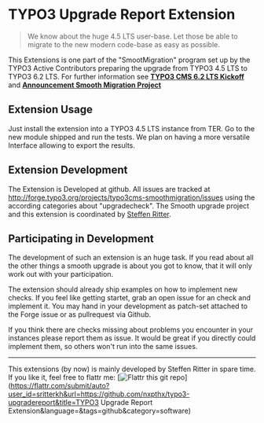 # TYPO3 Upgrade Report Extension

> We know about the huge 4.5 LTS user-base. Let those be able to migrate to the new modern code-base as easy as possible.

This Extensions is one part of the "SmootMigration" program set up by the TYPO3 Active Contributors preparing the upgrade from TYPO3 4.5 LTS to TYPO3 6.2 LTS.
For further information see **[TYPO3 CMS 6.2 LTS Kickoff](http://typo3.org/news/article/typo3-cms-62-lts-kick-off/)** and **[Announcement Smooth Migration Project](http://forge.typo3.org/news/649)**

## Extension Usage

Just install the extension into a TYPO3 4.5 LTS instance from TER. Go to the new module shipped and run the tests.
We plan on having a more versatile Interface allowing to export the results.

## Extension Development

The Extension is Developed at github. All issues are tracked at http://forge.typo3.org/projects/typo3cms-smoothmigration/issues using the according categories about "upgradecheck".
The Smooth upgrade project and this extension is coordinated by [Steffen Ritter](mailto:steffen.ritter@typo3.org).

## Participating in Development

The development of such an extension is an huge task. If you read about all the other things a smooth upgrade is about you got to know, that it will only work out with your participation.

The extension should already ship examples on how to implement new checks. If you feel like getting startet, grab an open issue for an check and implement it. You may hand in your development as patch-set attached to the Forge issue or as pullrequest via Github.

If you think there are checks missing about problems you encounter in your instances please report them as issue. It would be great if you directly could implement them, so others won't run into the same issues.

* * *

This extensions (by now) is mainly developed by Steffen Ritter in spare time. If you like it, feel free to flattr me: [![Flattr this git repo](http://api.flattr.com/button/flattr-badge-large.png)](https://flattr.com/submit/auto?user_id=sritterkh&url=https://github.com/nxpthx/typo3-upgradereport&title=TYPO3 Upgrade Report Extension&language=&tags=github&category=software)